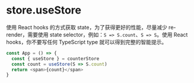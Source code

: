 # store.useStore

使用 React hooks 的方式获取 state，为了获得更好的性能，尽量减少 re-render，需要使用 state selector，例如：`S => S.count`、`S => S`。使用 React hooks，你不要写任何 TypeScript type 就可以得到完整的智能提示。

```javascript
const App = () => {
  const { useStore } = counterStore
  const count = useStore(S => S.count)
  return <span>{count}</span>
}
```

